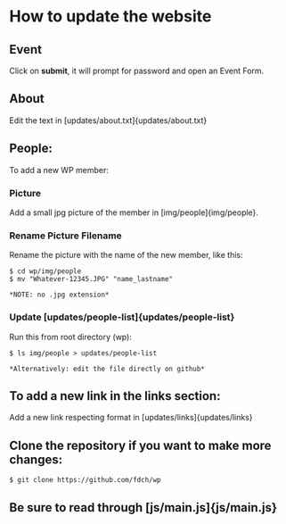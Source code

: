 # How to update the website

## Event

Click on **submit**, it will prompt for password and open an Event Form.

## About

Edit the text in [updates/about.txt]{updates/about.txt}

## People:

To add a new WP member:

### Picture

Add a small jpg picture of the member in [img/people]{img/people}.

### Rename Picture Filename

Rename the picture with the name of the new member, like this:

	$ cd wp/img/people
	$ mv "Whatever-12345.JPG" "name_lastname"

	*NOTE: no .jpg extension*

### Update [updates/people-list]{updates/people-list}

Run this from root directory (wp):

	$ ls img/people > updates/people-list

	*Alternatively: edit the file directly on github*

## To add a new link in the links section:

Add a new link respecting format in [updates/links]{updates/links}

## Clone the repository if you want to make more changes:

	$ git clone https://github.com/fdch/wp

## Be sure to read through [js/main.js]{js/main.js}